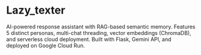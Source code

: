 # Lazy_texter
AI-powered response assistant with RAG-based semantic memory. Features 5 distinct personas, multi-chat threading, vector embeddings (ChromaDB), and serverless cloud deployment. Built with Flask, Gemini API, and deployed on Google Cloud Run.
